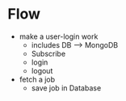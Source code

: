 # Flow
* make a user-login work 
  * includes DB --> MongoDB
  * Subscribe
  * login
  * logout
* fetch a job
  * save job in Database
